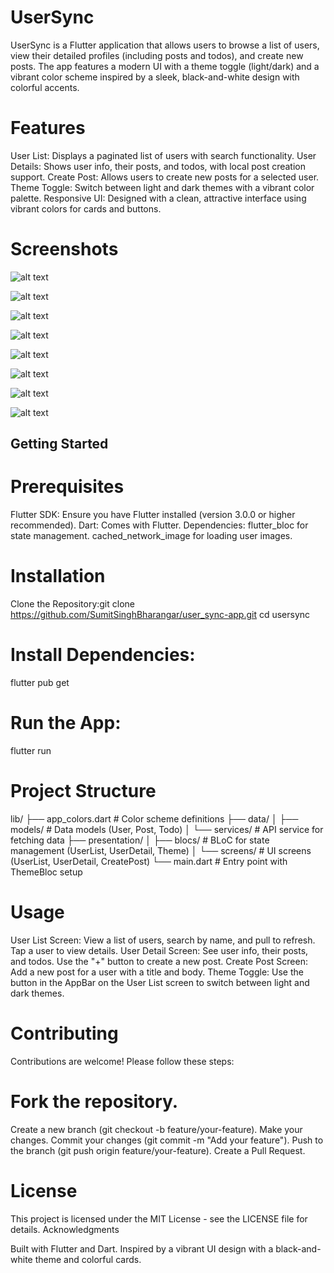 # UserSync

UserSync is a Flutter application that allows users to browse a list of users, view their detailed profiles (including posts and todos), and create new posts. The app features a modern UI with a theme toggle (light/dark) and a vibrant color scheme inspired by a sleek, black-and-white design with colorful accents.

# Features

User List: Displays a paginated list of users with search functionality.
User Details: Shows user info, their posts, and todos, with local post creation support.
Create Post: Allows users to create new posts for a selected user.
Theme Toggle: Switch between light and dark themes with a vibrant color palette.
Responsive UI: Designed with a clean, attractive interface using vibrant colors for cards and buttons.

# Screenshots

![alt text](<WhatsApp Image 2025-06-03 at 14.20.55_240edd5a.jpg>)

![alt text](<WhatsApp Image 2025-06-03 at 14.20.55_a3e6ecfa.jpg>)

![alt text](<WhatsApp Image 2025-06-03 at 14.20.55_66c5d285.jpg>)

![alt text](<WhatsApp Image 2025-06-03 at 14.20.54_20ae1b33.jpg>)

![alt text](<WhatsApp Image 2025-06-03 at 14.20.54_49465c5e.jpg>)

![alt text](<WhatsApp Image 2025-06-03 at 14.20.54_f5dc9a03.jpg>)

![alt text](<WhatsApp Image 2025-06-03 at 14.20.53_6f0eea6e.jpg>)

![alt text](<WhatsApp Image 2025-06-03 at 14.20.53_220dbe39.jpg>)

## Getting Started

# Prerequisites

Flutter SDK: Ensure you have Flutter installed (version 3.0.0 or higher recommended).
Dart: Comes with Flutter.
Dependencies:
flutter_bloc for state management.
cached_network_image for loading user images.

# Installation

Clone the Repository:git clone https://github.com/SumitSinghBharangar/user_sync-app.git
cd usersync

# Install Dependencies:

flutter pub get

# Run the App:

flutter run

# Project Structure

lib/
├── app_colors.dart # Color scheme definitions
├── data/
│ ├── models/ # Data models (User, Post, Todo)
│ └── services/ # API service for fetching data
├── presentation/
│ ├── blocs/ # BLoC for state management (UserList, UserDetail, Theme)
│ └── screens/ # UI screens (UserList, UserDetail, CreatePost)
└── main.dart # Entry point with ThemeBloc setup

# Usage

User List Screen: View a list of users, search by name, and pull to refresh. Tap a user to view details.
User Detail Screen: See user info, their posts, and todos. Use the "+" button to create a new post.
Create Post Screen: Add a new post for a user with a title and body.
Theme Toggle: Use the button in the AppBar on the User List screen to switch between light and dark themes.

# Contributing

Contributions are welcome! Please follow these steps:

# Fork the repository.

Create a new branch (git checkout -b feature/your-feature).
Make your changes.
Commit your changes (git commit -m "Add your feature").
Push to the branch (git push origin feature/your-feature).
Create a Pull Request.

# License

This project is licensed under the MIT License - see the LICENSE file for details.
Acknowledgments

Built with Flutter and Dart.
Inspired by a vibrant UI design with a black-and-white theme and colorful cards.

